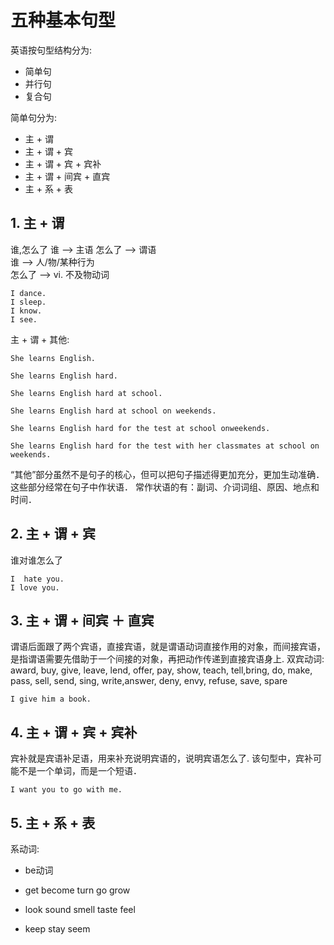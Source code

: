 # 五种基本句型

英语按句型结构分为:

- 简单句
- 并行句
- 复合句

简单句分为: 

- 主 + 谓
- 主 + 谓 + 宾
- 主 + 谓 + 宾 + 宾补
- 主 + 谓 + 间宾 + 直宾
- 主 + 系 + 表


## 1. 主 + 谓

谁,怎么了   谁 --> 主语   怎么了 --> 谓语  
谁 --> 人/物/某种行为  
怎么了 --> vi. 不及物动词  

```
I dance.
I sleep.
I know.
I see.
```

主 + 谓 + 其他:
```
She learns English.

She learns English hard.

She learns English hard at school.

She learns English hard at school on weekends.

She learns English hard for the test at school onweekends.

She learns English hard for the test with her classmates at school on weekends.
```

“其他”部分虽然不是句子的核心，但可以把句子描述得更加充分，更加生动准确．这些部分经常在句子中作状语．
常作状语的有：副词、介词词组、原因、地点和时间．

## 2. 主 + 谓 + 宾

谁对谁怎么了

```
I  hate you.
I love you.
```

## 3. 主 + 谓 + 间宾 ＋ 直宾

谓语后面跟了两个宾语，直接宾语，就是谓语动词直接作用的对象，而间接宾语，是指谓语需要先借助于一个间接的对象，再把动作传递到直接宾语身上.
双宾动词: award, buy, give, leave, lend, offer, pay, show, teach, tell,bring, do, make, pass, sell, send, sing, write,answer, deny, envy, refuse, save, spare

```
I give him a book.
```

## 4. 主 + 谓 + 宾 + 宾补

宾补就是宾语补足语，用来补充说明宾语的，说明宾语怎么了. 该句型中，宾补可能不是一个单词，而是一个短语．

```
I want you to go with me.
```

## 5. 主 + 系 + 表

系动词: 

- be动词

- get become turn go grow

- look sound smell taste feel

- keep stay seem
```










